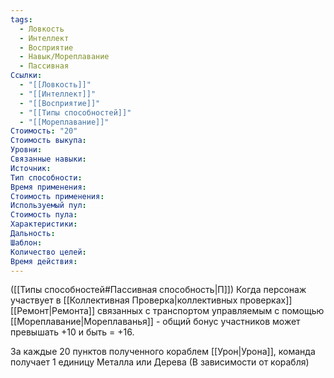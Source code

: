```yaml
---
tags:
  - Ловкость
  - Интеллект
  - Восприятие
  - Навык/Мореплавание
  - Пассивная
Ссылки:
  - "[[Ловкость]]"
  - "[[Интеллект]]"
  - "[[Восприятие]]"
  - "[[Типы способностей]]"
  - "[[Мореплавание]]"
Стоимость: "20"
Стоимость выкупа:
Уровни:
Связанные навыки:
Источник:
Тип способности:
Время применения:
Стоимость применения:
Используемый пул:
Стоимость пула:
Характеристики:
Дальность:
Шаблон:
Количество целей:
Время действия:
---
```

([[Типы способностей#Пассивная способность|П]]) Когда персонаж участвует в [[Коллективная Проверка|коллективных проверках]] [[Ремонт|Ремонта]] связанных с транспортом управляемым с помощью [[Мореплавание|Мореплаванья]] - общий бонус участников может превышать +10 и быть = +16. 

За каждые 20 пунктов полученного кораблем [[Урон|Урона]], команда получает 1 единицу Металла или Дерева (В зависимости от корабля)